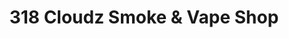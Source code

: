---
title: "318 Cloudz Smoke & Vape Shop"
url: /shreveport/318-cloudz-smoke-and-vape-shop/
shop: tobacco
---